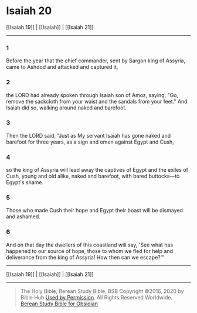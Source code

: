 # Isaiah 20

[[Isaiah 19]] | [[Isaiah]] | [[Isaiah 21]]

---

### 1
Before the year that the chief commander, sent by Sargon king of Assyria, came to Ashdod and attacked and captured it,

### 2
the LORD had already spoken through Isaiah son of Amoz, saying, "Go, remove the sackcloth from your waist and the sandals from your feet." And Isaiah did so, walking around naked and barefoot.

### 3
Then the LORD said, "Just as My servant Isaiah has gone naked and barefoot for three years, as a sign and omen against Egypt and Cush,

### 4
so the king of Assyria will lead away the captives of Egypt and the exiles of Cush, young and old alike, naked and barefoot, with bared buttocks—to Egypt's shame.

### 5
Those who made Cush their hope and Egypt their boast will be dismayed and ashamed.

### 6
And on that day the dwellers of this coastland will say, 'See what has happened to our source of hope, those to whom we fled for help and deliverance from the king of Assyria! How then can we escape?'"

---

[[Isaiah 19]] | [[Isaiah]] | [[Isaiah 21]]

---

> The Holy Bible, Berean Study Bible, BSB
> Copyright &copy;2016, 2020 by Bible Hub
> [Used by Permission](https://berean.bible/terms.htm). All Rights Reserved Worldwide.
> [Berean Study Bible for Obsidian](https://github.com/gapmiss/berean-study-bible-for-obsidian)</small>

